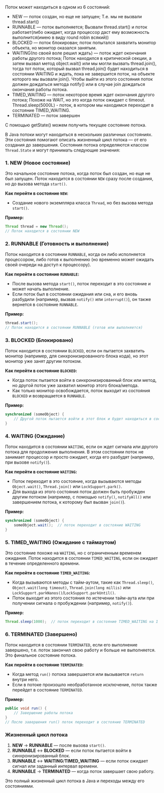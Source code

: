 Поток может находиться в одном из 6 состояний:
- NEW — поток создан, но еще не запущен; Т.е. мы не вызвали thread.start()
- RUNNABLE — поток выполняется; Вызвали thread.start() и поток работает(либо ожидает, когда процессор даст ему возможность выполнится(имею в виду round robin всякий))
- BLOCKED — поток блокирован; поток попытался захватить монитор объекта, но монитор оказался занятым. 
- WAITING(по своей воле решил ждать) — поток ждет окончания работы другого потока; Поток находился в критической секции, а затем вызвал метод object.wait() или мы могли вызвать thread.join(), тогда тот поток, который вызвал thread.join() будет находиться в состоянии WAITING и ждать, пока не завершится поток, на объекте которого мы вызвали join(). Чтобы выйти из этого состояния поток должен дождаться метода notify() или в случае join дождаться окончания работы потока.
- TIMED_WAITING — поток некоторое время ждет окончания другого потока; Похоже на WAIT, но это когда поток ожидает с timeout. Thread.sleep(5000L) - поток, в котором мы находимся переходит в состояние TIMED_WAITING.
- TERMINATED — поток завершен

С помощью getState() можем получить текущее состояние потока.

В Java потоки могут находиться в нескольких различных состояниях. Эти состояния помогают описать жизненный цикл потока — от его создания до завершения. Состояния потока определяются классом `Thread.State` и могут принимать следующие значения:

### 1. **NEW (Новое состояние)**
   Это начальное состояние потока, когда поток был создан, но еще не был запущен. Поток находится в состоянии `NEW` сразу после создания, но до вызова метода `start()`.

   **Как перейти в состояние `NEW`:**
   - Создание нового экземпляра класса `Thread`, но без вызова метода `start()`.
   
   **Пример:**
   ```java
   Thread thread = new Thread();
   // Поток находится в состоянии NEW
   ```

### 2. **RUNNABLE (Готовность и выполнение)**
   Поток находится в состоянии `RUNNABLE`, когда он либо исполняется процессором, либо готов к выполнению (но временно может ожидать своей очереди на доступ к процессору).

   **Как перейти в состояние `RUNNABLE`:**
   - После вызова метода `start()`, поток переходит в это состояние и может начать выполнение.
   - Если поток был в состоянии ожидания или сна, и его вновь разбудили (например, вызвав `notify()` или `interrupt()`), он также вернется в состояние `RUNNABLE`.

   **Пример:**
   ```java
   thread.start();
   // Поток находится в состоянии RUNNABLE (готов или выполняется)
   ```

### 3. **BLOCKED (Блокировано)**
   Поток находится в состоянии `BLOCKED`, если он пытается захватить монитор (например, для синхронизированного блока кода), но этот монитор уже занят другим потоком.

   **Как перейти в состояние `BLOCKED`:**
   - Когда поток пытается войти в синхронизированный блок или метод, но другой поток уже захватил монитор этого блока/метода.
   - Как только монитор освобождается, поток выходит из состояния `BLOCKED` и возвращается в `RUNNABLE`.

   **Пример:**
   ```java
   synchronized (someObject) {
       // Другой поток пытается войти в этот блок и будет находиться в состоянии BLOCKED
   }
   ```

### 4. **WAITING (Ожидание)**
   Поток находится в состоянии `WAITING`, если он ждет сигнала или другого потока для продолжения выполнения. В этом состоянии поток не занимает процессор и просто ожидает, когда его разбудят (например, при вызове `notify()`).

   **Как перейти в состояние `WAITING`:**
   - Поток переходит в это состояние, когда вызываются методы `Object.wait()`, `Thread.join()` или `LockSupport.park()`.
   - Для выхода из этого состояния поток должен быть пробужден другим потоком (например, с помощью `notify()`, `notifyAll()` или завершением потока, к которому был вызван `join()`).

   **Пример:**
   ```java
   synchronized (someObject) {
       someObject.wait();  // поток переходит в состояние WAITING
   }
   ```

### 5. **TIMED_WAITING (Ожидание с таймаутом)**
   Это состояние похоже на `WAITING`, но с ограниченным временем ожидания. Поток находится в состоянии `TIMED_WAITING`, если он ожидает в течение определенного времени.

   **Как перейти в состояние `TIMED_WAITING`:**
   - Когда вызываются методы с тайм-аутом, такие как `Thread.sleep()`, `Object.wait(long timeout)`, `Thread.join(long millis)` или `LockSupport.parkNanos()`/`LockSupport.parkUntil()`.
   - Поток выходит из этого состояния по истечении тайм-аута или при получении сигнала о пробуждении (например, `notify()`).

   **Пример:**
   ```java
   Thread.sleep(1000);  // поток переходит в состояние TIMED_WAITING на 1 секунду
   ```

### 6. **TERMINATED (Завершено)**
   Поток находится в состоянии `TERMINATED`, если его выполнение завершено, т.е. поток закончил свою работу и больше не выполняется. Это финальное состояние потока.

   **Как перейти в состояние `TERMINATED`:**
   - Когда метод `run()` потока завершается или вызывается `return` внутри него.
   - Если в потоке произошло необработанное исключение, поток также перейдет в состояние `TERMINATED`.

   **Пример:**
   ```java
   public void run() {
       // Завершение работы потока
   }
   // После завершения run() поток переходит в состояние TERMINATED
   ```

### Жизненный цикл потока
1. **NEW** → **RUNNABLE** — после вызова `start()`.
2. **RUNNABLE** ↔ **BLOCKED** — если поток пытается войти в синхронизированный блок.
3. **RUNNABLE** ↔ **WAITING**/**TIMED_WAITING** — если поток ожидает сигнал или заданный интервал времени.
4. **RUNNABLE** → **TERMINATED** — когда поток завершает свою работу.

Это полный жизненный цикл потока в Java и переходы между его состояниями.